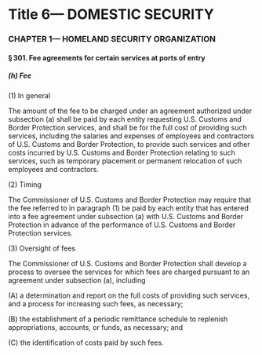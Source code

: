 
# Title 6— DOMESTIC SECURITY
### CHAPTER 1— HOMELAND SECURITY ORGANIZATION
#### § 301. Fee agreements for certain services at ports of entry
##### (h) Fee

(1) In general

The amount of the fee to be charged under an agreement authorized under subsection (a) shall be paid by each entity requesting U.S. Customs and Border Protection services, and shall be for the full cost of providing such services, including the salaries and expenses of employees and contractors of U.S. Customs and Border Protection, to provide such services and other costs incurred by U.S. Customs and Border Protection relating to such services, such as temporary placement or permanent relocation of such employees and contractors.

(2) Timing

The Commissioner of U.S. Customs and Border Protection may require that the fee referred to in paragraph (1) be paid by each entity that has entered into a fee agreement under subsection (a) with U.S. Customs and Border Protection in advance of the performance of U.S. Customs and Border Protection services.

(3) Oversight of fees

The Commissioner of U.S. Customs and Border Protection shall develop a process to oversee the services for which fees are charged pursuant to an agreement under subsection (a), including

(A) a determination and report on the full costs of providing such services, and a process for increasing such fees, as necessary;

(B) the establishment of a periodic remittance schedule to replenish appropriations, accounts, or funds, as necessary; and

(C) the identification of costs paid by such fees.

